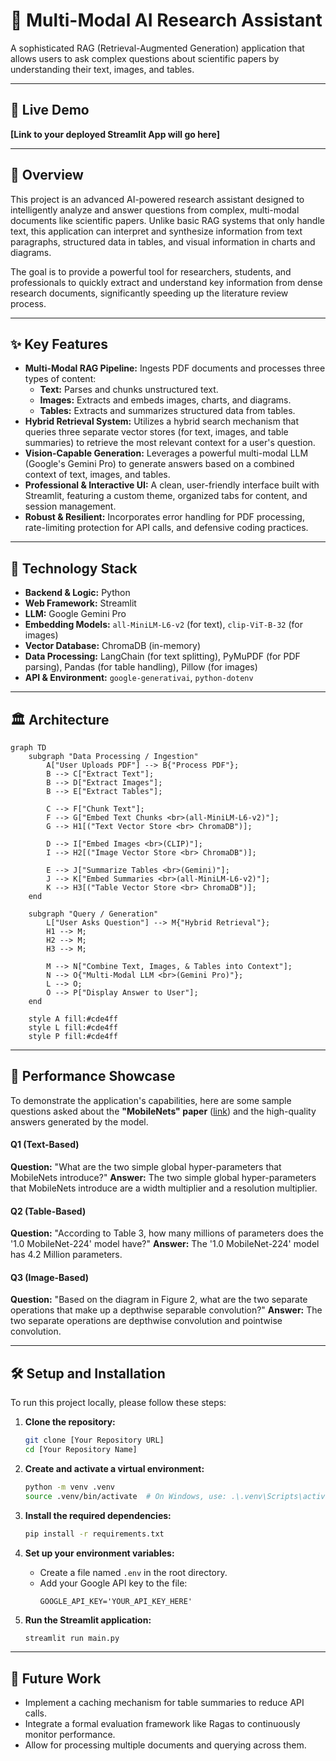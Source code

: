 # 🔬 Multi-Modal AI Research Assistant

A sophisticated RAG (Retrieval-Augmented Generation) application that allows users to ask complex questions about scientific papers by understanding their text, images, and tables.

---

## 🚀 Live Demo

**[Link to your deployed Streamlit App will go here]**

---

## 🌟 Overview

This project is an advanced AI-powered research assistant designed to intelligently analyze and answer questions from complex, multi-modal documents like scientific papers. Unlike basic RAG systems that only handle text, this application can interpret and synthesize information from text paragraphs, structured data in tables, and visual information in charts and diagrams.

The goal is to provide a powerful tool for researchers, students, and professionals to quickly extract and understand key information from dense research documents, significantly speeding up the literature review process.

---

## ✨ Key Features

* **Multi-Modal RAG Pipeline:** Ingests PDF documents and processes three types of content:
    * **Text:** Parses and chunks unstructured text.
    * **Images:** Extracts and embeds images, charts, and diagrams.
    * **Tables:** Extracts and summarizes structured data from tables.
* **Hybrid Retrieval System:** Utilizes a hybrid search mechanism that queries three separate vector stores (for text, images, and table summaries) to retrieve the most relevant context for a user's question.
* **Vision-Capable Generation:** Leverages a powerful multi-modal LLM (Google's Gemini Pro) to generate answers based on a combined context of text, images, and tables.
* **Professional & Interactive UI:** A clean, user-friendly interface built with Streamlit, featuring a custom theme, organized tabs for content, and session management.
* **Robust & Resilient:** Incorporates error handling for PDF processing, rate-limiting protection for API calls, and defensive coding practices.

---

## 🔧 Technology Stack

* **Backend & Logic:** Python
* **Web Framework:** Streamlit
* **LLM:** Google Gemini Pro
* **Embedding Models:** `all-MiniLM-L6-v2` (for text), `clip-ViT-B-32` (for images)
* **Vector Database:** ChromaDB (in-memory)
* **Data Processing:** LangChain (for text splitting), PyMuPDF (for PDF parsing), Pandas (for table handling), Pillow (for images)
* **API & Environment:** `google-generativai`, `python-dotenv`

---

## 🏛️ Architecture

```mermaid
graph TD
    subgraph "Data Processing / Ingestion"
        A["User Uploads PDF"] --> B{"Process PDF"};
        B --> C["Extract Text"];
        B --> D["Extract Images"];
        B --> E["Extract Tables"];

        C --> F["Chunk Text"];
        F --> G["Embed Text Chunks <br>(all-MiniLM-L6-v2)"];
        G --> H1[("Text Vector Store <br> ChromaDB")];

        D --> I["Embed Images <br>(CLIP)"];
        I --> H2[("Image Vector Store <br> ChromaDB")];

        E --> J["Summarize Tables <br>(Gemini)"];
        J --> K["Embed Summaries <br>(all-MiniLM-L6-v2)"];
        K --> H3[("Table Vector Store <br> ChromaDB")];
    end

    subgraph "Query / Generation"
        L["User Asks Question"] --> M{"Hybrid Retrieval"};
        H1 --> M;
        H2 --> M;
        H3 --> M;

        M --> N["Combine Text, Images, & Tables into Context"];
        N --> O{"Multi-Modal LLM <br>(Gemini Pro)"};
        L --> O;
        O --> P["Display Answer to User"];
    end

    style A fill:#cde4ff
    style L fill:#cde4ff
    style P fill:#cde4ff
````

---

## 🎯 Performance Showcase

To demonstrate the application's capabilities, here are some sample questions asked about the **"MobileNets" paper** ([link](https://arxiv.org/pdf/1704.04861)) and the high-quality answers generated by the model.

#### Q1 (Text-Based)
**Question:** "What are the two simple global hyper-parameters that MobileNets introduce?"
**Answer:** The two simple global hyper-parameters that MobileNets introduce are a width multiplier and a resolution multiplier.

#### Q2 (Table-Based)
**Question:** "According to Table 3, how many millions of parameters does the '1.0 MobileNet-224' model have?"
**Answer:** The '1.0 MobileNet-224' model has 4.2 Million parameters.

#### Q3 (Image-Based)
**Question:** "Based on the diagram in Figure 2, what are the two separate operations that make up a depthwise separable convolution?"
**Answer:** The two separate operations are depthwise convolution and pointwise convolution.

---

## 🛠️ Setup and Installation

To run this project locally, please follow these steps:

1.  **Clone the repository:**
    ```bash
    git clone [Your Repository URL]
    cd [Your Repository Name]
    ```

2.  **Create and activate a virtual environment:**
    ```bash
    python -m venv .venv
    source .venv/bin/activate  # On Windows, use: .\.venv\Scripts\activate
    ```

3.  **Install the required dependencies:**
    ```bash
    pip install -r requirements.txt
    ```

4.  **Set up your environment variables:**
    * Create a file named `.env` in the root directory.
    * Add your Google API key to the file:
        ```
        GOOGLE_API_KEY='YOUR_API_KEY_HERE'
        ```

5.  **Run the Streamlit application:**
    ```bash
    streamlit run main.py
    ```

---

## 🔮 Future Work

* Implement a caching mechanism for table summaries to reduce API calls.
* Integrate a formal evaluation framework like Ragas to continuously monitor performance.
* Allow for processing multiple documents and querying across them.
